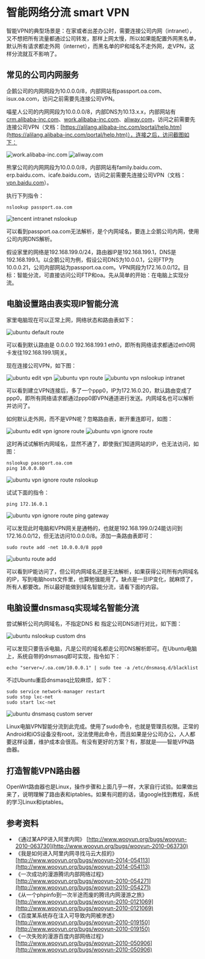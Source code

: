 # 智能网络分流 smart VPN

智能VPN的典型场景是：在家或者出差办公时，需要连接公司内网（intranet），又不想把所有流量都通过公司转发，那样上网太慢，所以如果能配置外网黑名单，默认所有请求都走外网（internet），而黑名单的IP和域名不走外网，走VPN，这样分流就互不影响了。

## 常见的公司内网服务

企鹅公司的内网网段为10.0.0.0/8，内部网站有passport.oa.com、isux.oa.com，访问之前需要先连接公司VPN。

喵星人公司的内网网段为10.0.0.0/8，内部DNS为10.13.x.x，内部网站有[crm.alibaba-inc.com](http://crm.alibaba-inc.com/)、[work.alibaba-inc.com](http://work.alibaba-inc.com/)、[aliway.com](http://aliway.com/)，访问之前需要先连接公司VPN（文档：[https://alilang.alibaba-inc.com/portal/help.htm](https://alilang.alibaba-inc.com/portal/help.htm)），连接之后，访问截图如下：

![work.alibaba-inc.com](http://www.wooyun.org/upload/201407/301122373147d79597aa4f1329f166fc9af59d21.png)
![aliway.com](http://www.wooyun.org/upload/201407/30112315423270e792aa00cdf6ae921ff78547a6.png)

熊掌公司的内网网段为10.0.0.0/8，内部网站有family.baidu.com、erp.baidu.com、icafe.baidu.com，访问之前需要先连接公司VPN（文档：[vpn.baidu.com](https://vpn.baidu.com/)）。

执行下列指令：

```
nslookup passport.oa.com
```

![tencent intranet nslookup](images/tencent-intranet-nslookup.png)

可以看到passport.oa.com无法解析，是个内网域名，要连上企鹅公司内网，使用公司内网DNS解析。

假设家里的网络是192.168.199.0/24，路由器IP是192.168.199.1，DNS是192.168.199.1。以企鹅公司为例，假设公司DNS为10.0.0.1，公司FTP为10.0.0.21，公司内部网站为passport.oa.com。VPN网段为172.16.0.0/12。目标：智能分流，可直接访问公司FTP和oa。先从简单的开始：在电脑上实现分流。

## 电脑设置路由表实现IP智能分流

家里电脑现在可以正常上网，网络状态和路由表如下：

![ubuntu default route](images/ubuntu-ifconfig-and-route.png)

可以看到默认路由是 0.0.0.0 192.168.199.1 eth0，即所有网络请求都通过eth0网卡发往192.168.199.1网关。

现在连接公司VPN，如下图：

![ubuntu edit vpn](images/ubuntu-edit-vpn.png)
![ubuntu vpn route](images/ubuntu-vpn-route.png)
![ubuntu vpn nslookup intranet](images/ubuntu-vpn-nslookup-intranet.png)

可以看到建立VPN连接后，多了一个ppp0，IP为172.16.0.20，默认路由变成了ppp0，即所有网络请求都通过ppp0即VPN通道进行发送。内网域名也可以解析并访问了。

如何默认走外网，而不是VPN呢？忽略路由表，断开重连即可，如图：

![ubuntu edit vpn ignore route](images/ubuntu-edit-vpn-ignore-route.png)
![ubuntu vpn ignore route](images/ubuntu-vpn-ignore-route.png)

这时再试试解析内网域名，显然不通了，即使我们知道网站的IP，也无法访问，如图：

```
nslookup passport.oa.com
ping 10.0.0.80
```

![ubuntu vpn ignore route nslookup](images/ubuntu-vpn-ignore-route-nslookup.png)

试试下面的指令：

```
ping 172.16.0.1
```
![ubuntu vpn ignore route ping gateway](images/ubuntu-vpn-ignore-route-ping-gateway.png)

可以发现此时电脑和VPN网关是通畅的，也就是192.168.199.0/24能访问到172.16.0.0/12，但无法访问10.0.0.0/8。添加一条路由表即可：

```
sudo route add -net 10.0.0.0/8 ppp0
```

![ubuntu route add](images/ubuntu-route-add.png)

可以看到IP能访问了，但公司内网域名还是无法解析，如果获得公司所有内网域名的IP，写到电脑hosts文件里，也算勉强能用了。缺点是一旦IP变化，就麻烦了，所有人都要改。所以最好能做到域名智能分流，请看下面的内容。

## 电脑设置dnsmasq实现域名智能分流

尝试解析公司内网域名，不指定DNS 和 指定公司DNS进行对比，如下图：

![ubuntu nslookup custom dns](images/ubuntu-nslookup-custom-dns.png)

可以发现只要告诉电脑，凡是公司的域名都走公司DNS解析即可。在Ubuntu电脑上，系统自带的dnsmasq即可实现，指令如下：

```
echo "server=/.oa.com/10.0.0.1" | sudo tee -a /etc/dnsmasq.d/blacklist
```

不过Ubuntu重启dnsmasq比较麻烦，如下：

```
sudo service network-manager restart
sudo stop lxc-net
sudo start lxc-net
```

![ubuntu dnsmasq custom server](images/ubuntu-dnsmasq-custom-server.png)

Linux电脑VPN智能分流到此完成。使用了sudo命令，也就是管理员权限。正常的Android和iOS设备没有root，没法使用此命令，而且如果是分公司办公，人人都要这样设置，维护成本会很高。有没有更好的方案？有，那就是——智能VPN路由器。

## 打造智能VPN路由器

OpenWrt路由器也是Linux，操作步骤和上面几乎一样，大家自行试验。如果做出来了，说明理解了路由表和iptables。如果有问题的话，请google找到教程，系统的学习Linux和iptables。

## 参考资料

 * 《通过某APP进入阿里内网》 [http://www.wooyun.org/bugs/wooyun-2010-063730](http://www.wooyun.org/bugs/wooyun-2010-063730)
 * 《我是如何进入阿里内网寻找马云大叔的》 [http://www.wooyun.org/bugs/wooyun-2014-054113](http://www.wooyun.org/bugs/wooyun-2014-054113)
 * 《一次成功的漫游腾讯内部网络过程》[http://www.wooyun.org/bugs/wooyun-2010-054271](http://www.wooyun.org/bugs/wooyun-2010-054271)
 * 《从一个phpinfo到一次半途而废的腾讯内网漫游之旅》[http://www.wooyun.org/bugs/wooyun-2010-0121069](http://www.wooyun.org/bugs/wooyun-2010-0121069)
 * 《百度某系统存在注入可导致内网被渗透》 [http://www.wooyun.org/bugs/wooyun-2010-019150](http://www.wooyun.org/bugs/wooyun-2010-019150)
 * 《一次失败的漫游百度内部网络过程》 [http://www.wooyun.org/bugs/wooyun-2010-050906](http://www.wooyun.org/bugs/wooyun-2010-050906)

<!-- 多说评论框 start -->
<div class="ds-thread" data-thread-key="docs-smart-vpn" data-title="智能VPN" data-url="http://openwrt.io/docs/smart-vpn/"></div>
<!-- 多说评论框 end -->
